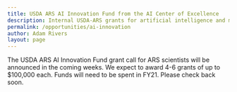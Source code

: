 ```yaml
---
title: USDA ARS AI Innovation Fund from the AI Center of Excellence
description: Internal USDA-ARS grants for artificial intelligence and machine learning projects
permalink: /opportunities/ai-innovation
author: Adam Rivers
layout: page
---
```


The USDA ARS AI Innovation Fund grant call for ARS scientists will be announced in the coming weeks. We expect to award 4-6 grants of up to $100,000 each.  Funds will need to be spent in FY21. Please check back soon.
